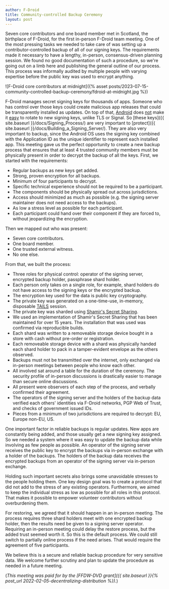 ```yaml
---
author: F-Droid
title: Community-controlled Backup Ceremony
layout: post
---
```


Seven core contributors and one board member met in Scotland, the birthplace of F-Droid, for the first in-person F-Droid team meeting.  One of the most pressing tasks we needed to take care of was setting up a contributor-controlled backup of all of our signing keys.  The requirements made it necessary to have a lengthy, in-person, consensus-driven planning session.  We found no good documentation of such a procedure, so we're going out on a limb here and publishing the general outline of our process.  This process was informally audited by multiple people with varying expertise before the public key was used to encrypt anything.

![F-Droid core contributors at midnight]({% asset posts/2023-07-15-community-controlled-backup-ceremony/fdroid-at-midnight.jpg %})

F-Droid manages secret signing keys for thousands of apps.  Someone who has control over those keys could create malicious app releases that could be transparently installed as updates.  On top of that, [Android](https://developer.android.com/about/versions/pie/android-9.0#apk-key-rotation) does [not](https://guardianproject.info/2015/12/29/how-to-migrate-your-android-apps-signing-key/) make it [easy](https://anandbose.gitlab.io/android-development/2020/05/08/android-signing-key-rotation-explained/) to rotate to new signing keys, unlike TLS or Signal. So [these keys]({{ site.baseurl }}/docs/Signing_Process/) are very important to [protect]({{ site.baseurl }}/docs/Building_a_Signing_Server/).  They are also very important to backup, since the Android OS uses the signing key combined with the Application ID as the unique identifier to represent each installed app. This meeting gave us the perfect opportunity to create a new backup process that ensures that at least 4 trusted community members must be physically present in order to decrypt the backup of all the keys.  First, we started with the requirements:

* Regular backups as new keys get added.
* Strong, proven encryption for all backups.
* Minimum of four participants to decrypt.
* Specific technical experience should not be required to be a participant.
* The components should be physically spread out across jurisdictions.
* Access should minimized as much as possible (e.g. the signing server maintainer does not need access to the backups).
* As low a stress level as possible for each participant.
* Each participant could hand over their component if they are forced to, without jeopardizing the encryption.

Then we mapped out who was present:

* Seven core contributors.
* One board member.
* One trusted external witness.
* No one else.

From that, we built the process:

* Three roles for physical control: operator of the signing server, encrypted backup holder, passphrase shard holder.
* Each person only takes on a single role, for example, shard holders do not have access to the signing keys or the encrypted backup.
* The encryption key used for the data is public key cryptography.
* The private key was generated on a one-time-use, in-memory, disposable [TAILS](https://tails.boum.org/) session.
* The private key was sharded using [Shamir's Secret Sharing](https://en.wikipedia.org/wiki/Shamir%27s_Secret_Sharing).
* We used an implementation of Shamir's Secret Sharing that has been maintained for over 15 years.  The installation that was used was confirmed via reproducible builds.
* Each shard was written to a removeable storage device bought in a store with cash without pre-order or registration.
* Each removeable storage device with a shard was physically handed each shard holder to pack in a tamper-evident envelope as the others observed.
* Backups must not be transmitted over the internet, only exchanged via in-person meetings between people who know each other.
* All involved sat around a table for the duration of the ceremony.  The security profile of in-person discussions is drastically easier to manage than secure online discussions.
* All present were observers of each step of the process, and verbally confirmed their agreement.
* The operators of the signing server and the holders of the backup data verified each others' identities via F-Droid networks, PGP Web of Trust, and checks of government issued IDs.
* Pieces from a minimum of two jurisdictions are required to decrypt: EU, Europe non-EU, US.

One important factor in reliable backups is regular updates.  New apps are constantly being added, and those usually get a new signing key assigned.  So we needed a system where it was easy to update the backup data while involving as few people as possible.  An operator of the signing server receives the public key to encrypt the backups via in-person exchange with a holder of the backups.  The holders of the backup data receives the encrypted backups from an operator of the signing server via in-person exchange.

Holding such important secrets also brings some unavoidable stresses to the people holding them. One key design goal was to create a protocol that did not add to the stress of any existing operators.  Furthermore, we aimed to keep the individual stress as low as possible for all roles in this protocol.  That makes it possible to empower volunteer contributors without overburdening them.

For restoring, we agreed that it should happen in an in-person meeting.  The process requires three shard holders meet with one encrypted backup holder, then the results need be given to a signing server operator. Requiring an in-person meeting could delay the restore process, but the added trust seemed worth it.  So this is the default process.  We could still switch to partially online process if the need arises.  That would require the agreement of five participants.

We believe this is a secure and reliable backup procedure for very sensitive data.  We welcome further scrutiny and plan to update the procedure as needed in a future meeting.

(_This meeting was paid for by the [FFDW-DVD grant]({{ site.baseurl }}{% post_url 2022-02-05-decentralizing-distribution %})._)
